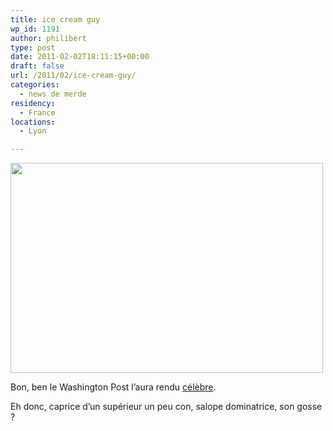 ```yaml
---
title: ice cream guy
wp_id: 1191
author: philibert
type: post
date: 2011-02-02T18:11:15+00:00
draft: false
url: /2011/02/ice-cream-guy/
categories:
  - news de merde
residency:
  - France
locations:
  - Lyon

---
```

<img src="{{< aws >}}/uploads/2011/02/chivery-thursday-302.jpeg" alt="" title="chivery-thursday-302" width="500" height="336" class="alignnone size-full wp-image-1192" srcset="{{< aws >}}/uploads/2011/02/chivery-thursday-302.jpeg 500w, {{< aws >}}/uploads/2011/02/chivery-thursday-302-300x201.jpg 300w" sizes="(max-width: 500px) 100vw, 500px" />

Bon, ben le Washington Post l&rsquo;aura rendu [célèbre][1]. 

Eh donc, caprice d&rsquo;un supérieur un peu con, salope dominatrice, son gosse ?

 [1]: https://thechive.com/2011/01/31/the-ice-cream-guy-gets-shopped-22-photos/